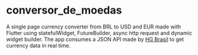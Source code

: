 # conversor_de_moedas

A single page currency converter from BRL to USD and EUR made with Flutter using statefulWidget, FutureBuilder, async http request and dynamic widget builder. The app consumes a JSON API made by [HG Brasil](https://hgbrasil.com/status/finance) to get currency data in real time.